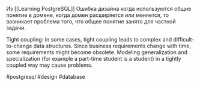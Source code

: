 Из [[Learning PostgreSQL]]
Ошибка дизайна когда используются общие понятие в домене, когда домен расширяется или меняется, то возникает проблема того, что общее понятие занято для частной задачи.

Tight coupling: In some cases, tight coupling leads to complex and difficult- to-change data structures. Since business requirements change with time, some requirements might become obsolete. Modeling generalization and specialization (for example a part-time student is a student) in a tightly coupled way may cause problems.

#postgresql #design #database